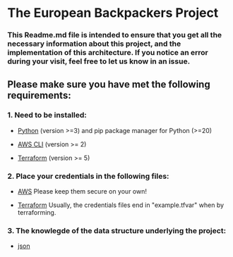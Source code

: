 # The European Backpackers Project
### This Readme.md file is intended to ensure that you get all the necessary information about this project, and the implementation of this architecture. If you notice an error during your visit, feel free to let us know in an issue.

## Please make sure you have met the following requirements:

### 1. Need to be installed:

- [Python](https://www.python.org/downloads/) (version >=3) and pip package manager for Python (>=20)

- [AWS CLI](https://docs.aws.amazon.com/cli/latest/userguide/getting-started-install.html) (version >= 2)

- [Terraform](https://developer.hashicorp.com/terraform/downloads) (version >= 5)

### 2. Place your credentials in the following files:

- [AWS](aws_credentials_sample.txt) Please keep them secure on your own!

- [Terraform](terraform_=>_aws.txt) Usually, the credentials files end in "example.tfvar" when by terraforming.

### 3. The knowlegde of the data structure underlying the project:

- [json](data_structure.json)

